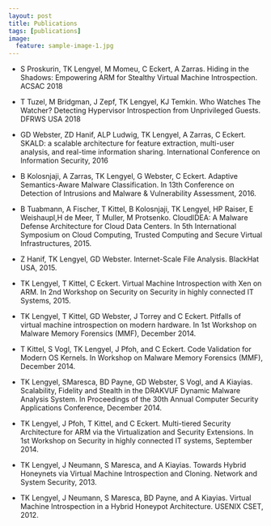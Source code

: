 ```yaml
---
layout: post
title: Publications
tags: [publications]
image:
  feature: sample-image-1.jpg
---
```

* S Proskurin, TK Lengyel, M Momeu, C Eckert, A Zarras. Hiding in the Shadows: Empowering ARM for Stealthy Virtual Machine Introspection. ACSAC 2018

* T Tuzel, M Bridgman, J Zepf, TK Lengyel, KJ Temkin. Who Watches The Watcher? Detecting Hypervisor Introspection from Unprivileged Guests. DFRWS USA 2018

* GD Webster, ZD Hanif, ALP Ludwig, TK Lengyel, A Zarras, C Eckert. SKALD: a scalable architecture for feature extraction, multi-user analysis, and real-time information sharing. International Conference on Information Security, 2016

* B Kolosnjaji, A Zarras, TK Lengyel, G Webster, C Eckert. Adaptive Semantics-Aware Malware Classification. In 13th Conference on Detection of Intrusions and Malware & Vulnerability Assessment, 2016.

* B Tuabmann, A Fischer, T Kittel, B Kolosnjaji, TK Lengyel, HP Raiser, E Weishaupl,H de Meer, T Muller, M Protsenko. CloudIDEA: A Malware Defense Architecture for Cloud Data Centers. In 5th International Symposium on Cloud Computing, Trusted Computing and Secure Virtual Infrastructures, 2015.

* Z Hanif, TK Lengyel, GD Webster. Internet-Scale File Analysis. BlackHat USA, 2015.

* TK Lengyel, T Kittel, C Eckert. Virtual Machine Introspection with Xen on ARM. In 2nd Workshop on Security on Security in highly connected IT Systems, 2015.

* TK Lengyel, T Kittel, GD Webster, J Torrey and C Eckert. Pitfalls of virtual machine introspection on modern hardware. In 1st Workshop on Malware Memory Forensics (MMF), December 2014.

* T Kittel, S Vogl, TK Lengyel, J Pfoh, and C Eckert. Code Validation for Modern OS Kernels. In Workshop on Malware Memory Forensics (MMF), December 2014.

* TK Lengyel, SMaresca, BD Payne, GD Webster, S Vogl, and A Kiayias. Scalability, Fidelity and Stealth in the DRAKVUF Dynamic Malware Analysis System. In Proceedings of the 30th Annual Computer Security Applications Conference, December 2014.

* TK Lengyel, J Pfoh, T Kittel, and C Eckert. Multi-tiered Security Architecture for ARM via the Virtualization and Security Extensions. In 1st Workshop on Security in highly connected IT systems, September 2014.

* TK Lengyel, J Neumann, S Maresca, and A Kiayias. Towards Hybrid Honeynets via Virtual Machine Introspection and Cloning. Network and System Security, 2013.

* TK Lengyel, J Neumann, S Maresca, BD Payne, and A Kiayias. Virtual Machine Introspection in a Hybrid Honeypot Architecture. USENIX CSET, 2012.
